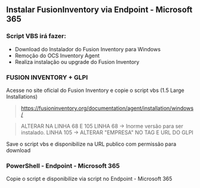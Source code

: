 ## Instalar FusionInventory via Endpoint - Microsoft 365

### Script VBS irá fazer:
* Download do Instalador do Fusion Inventory para Windows
* Remoção do OCS Inventory Agent
* Realiza instalação ou upgrade do Fusion Inventory



### FUSION INVENTORY + GLPI
Acesse no site oficial do Fusion Inventory e copie o script vbs (1.5 Large Installations)
> https://fusioninventory.org/documentation/agent/installation/windows/

> ALTERAR NA LINHA 68 E 105
> LINHA 68 -> Inorme versão para ser instalado.
> LINHA 105 ->  ALTERAR "EMPRESA" NO TAG E URL DO GLPI

Save o script vbs e disponibilize na URL publico com permissão para download


### PowerShell - Endpoint - Microsoft 365
Copie o script e disponibilize via script no Endpoint - Microsoft 365
